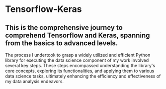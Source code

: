 # Tensorflow-Keras
This is the comprehensive journey to comprehend Tensorflow and Keras, spanning from the basics to advanced levels.
------------------------------------------------------------------------------------------------------------------

The process I undertook to grasp a widely utilized and efficient Python library for executing the data science component of my work involved several key steps. These steps encompassed understanding the library's core concepts, exploring its functionalities, and applying them to various data science tasks, ultimately enhancing the efficiency and effectiveness of my data analysis endeavors.

